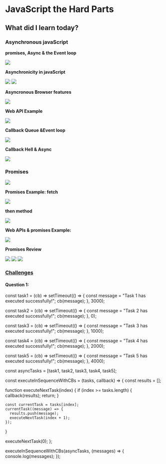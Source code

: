 <h1>JavaScript the Hard Parts</h1>
<h2>What did I learn today?</h2>
<h3>Asynchronous javaScript</h3>
<p><strong>promises, Async & the Event loop</strong></p>
<img src ="https://github.com/Rawan969/Mastering-JavaScript-in-20-Days/assets/121896627/6532b2cc-209e-4f87-8bcb-b0c43e47793a">
<p><strong>Asynchronicity in javaScript</strong></p>
<img src = "https://github.com/Rawan969/Mastering-JavaScript-in-20-Days/assets/121896627/0e646e09-422d-47c6-bc12-f1ada6a0498a">
<img src ="https://github.com/Rawan969/Mastering-JavaScript-in-20-Days/assets/121896627/d085162c-8b32-47cd-8dff-c0f32a3dab80">
<p><strong>Asyncronous Browser features</strong></p>
<img src ="https://github.com/Rawan969/Mastering-JavaScript-in-20-Days/assets/121896627/0084b226-35b4-484f-a915-10d4f51f6b22">
<p><strong>Web API Example</strong></p>
<img src ="https://github.com/Rawan969/Mastering-JavaScript-in-20-Days/assets/121896627/f458e432-0f5e-44c0-a849-549fa0b5df65">
<p><strong>Callback Queue &Event loop</strong></p>
<img src ="https://github.com/Rawan969/Mastering-JavaScript-in-20-Days/assets/121896627/5860e047-38aa-4e7f-af95-928c7c4a2b37">
<p><strong>Callback Hell & Async</strong></p>
<img src="https://github.com/Rawan969/Mastering-JavaScript-in-20-Days/assets/121896627/af5380e5-21c0-492f-a105-71abf56a5fd2">

<h3>Promises</h3>
<img src ="https://github.com/Rawan969/Mastering-JavaScript-in-20-Days/assets/121896627/9bee5c89-a541-451e-ae58-ab9b154e74c6">
<p><strong>Promises Example: fetch</strong></p>
<img src="https://github.com/Rawan969/Mastering-JavaScript-in-20-Days/assets/121896627/b0e97b49-e02b-4db0-a3d0-12e9d884113d">
<p><strong>then method</strong></p>
<img src ="https://github.com/Rawan969/Mastering-JavaScript-in-20-Days/assets/121896627/9f500773-b2a8-43fe-a1f0-9a91746e1952">
<p><strong>Web APIs & promises Example:</strong></p>
<img src ="https://github.com/Rawan969/Mastering-JavaScript-in-20-Days/assets/121896627/64e0c280-cb61-402a-9b47-f20948f2704d">
<p><strong>Promises Review</strong></p>
<img src ="https://github.com/Rawan969/Mastering-JavaScript-in-20-Days/assets/121896627/89030e7a-084a-4046-9d88-3d56be88930a">
<img src ="https://github.com/Rawan969/Mastering-JavaScript-in-20-Days/assets/121896627/03e35881-9a02-49d9-90cc-ee778497249e">
<img src ="https://github.com/Rawan969/Mastering-JavaScript-in-20-Days/assets/121896627/b9639d0f-62cb-4edc-8e4a-416462b6b211">

<h3><a href = "https://github.com/orjwan-alrajaby/gsg-QA-Nablus-training-2023/blob/main/learning-sprint-1/week2%20-%20javaScript-the-hard-parts-v2/day%203/tasks.md">Challenges</a></h3>
<h4>Question 1:</h4>
<div>
  const task1 = (cb) => setTimeout(() => {
  const message = "Task 1 has executed successfully!";
  cb(message);
}, 3000);

const task2 = (cb) => setTimeout(() => {
  const message = "Task 2 has executed successfully!";
  cb(message);
}, 0);

const task3 = (cb) => setTimeout(() => {
  const message = "Task 3 has executed successfully!";
  cb(message);
}, 1000);

const task4 = (cb) => setTimeout(() => {
  const message = "Task 4 has executed successfully!";
  cb(message);
}, 2000);

const task5 = (cb) => setTimeout(() => {
  const message = "Task 5 has executed successfully!";
  cb(message);
}, 4000);

const asyncTasks = [task1, task2, task3, task4, task5];

const executeInSequenceWithCBs = (tasks, callback) => {
  const results = [];

  function executeNextTask(index) {
    if (index >= tasks.length) {
      callback(results);
      return;
    }

    const currentTask = tasks[index];
    currentTask((message) => {
      results.push(message);
      executeNextTask(index + 1);
    });
  }

  executeNextTask(0);
};

executeInSequenceWithCBs(asyncTasks, (messages) => {
  console.log(messages);
});

</div>


